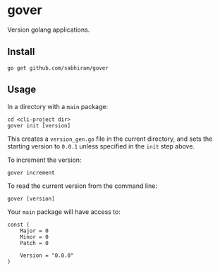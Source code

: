 # gover

Version golang applications.

## Install

```
go get github.com/sabhiram/gover
```

## Usage

In a directory with a `main` package:
```
cd <cli-project dir>
gover init [version]
```

This creates a `version_gen.go` file in the current directory, and sets the starting version to `0.0.1` unless specified in the `init` step above.

To increment the version:
```
gover increment
```

To read the current version from the command line:
```
gover [version]
```

Your `main` package will have access to:
```
const (
    Major = 0
    Minor = 0
    Patch = 0

    Version = "0.0.0"
)
```
